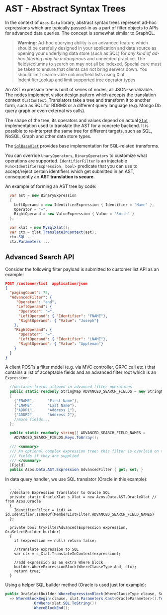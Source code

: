 ﻿# AST - Abstract Syntax Trees

In the context of `Azos.Data` library, abstract syntax trees represent ad-hoc expressions which are typically passed-in as a part of filter objects to APIs for advanced data queries. 
The concept is somewhat similar to GraphQL.

> **Warning:** Ad-hoc querying ability is an advanced feature which should be carefully designed in your application 
> and data source as opening your underlying data store (such as SQL) for *any kind of ad-hoc filtering may be a
> dangerous* and unneeded practice. The fields/columns to search on may not all be indexed. Special care must be taken to 
> ensure that clients can not bring servers down. You should limit search-able column/field lists using Xlat 
> IndentifierLookup and limit supported tree operator types

An AST expression tree is built of series of nodes, all JSON-serializable. The nodes implement visitor design pattern which 
accepts the translation context `XlatContext`. Translators take a tree and transform it to another
form, such as SQL for RDBMS or a different query language (e.g. Mongo Db query graph or even external ws calls).

The shape of the tree, its operators and values depend on actual [`Xlat`](xlat.cs) implementation used to translate
the AST for a concrete backend. It is possible to re-interpret the same tree for different targets, such as SQL, 
NoSQL, Graph and other data store types.

The [`SqlBaseXlat`](SqlBaseXlat.cs) provides base implementation for SQL-related transforms.

You can override `UnaryOperators`, `BinaryOperators` to customize what operations are supported.
`IdentifierFilter` is an injectable `Func<IdentifierExpression, bool>` predicate that you can use to accept/reject
certain identifiers which get submitted in an AST, consequently an **AST translation is secure**.

An example of forming an AST tree by code:
```csharp
  var ast = new BinaryExpression
  {
    LeftOperand = new IdentifierExpression { Identifier = "Name" },
    Operator = "=",
    RightOperand = new ValueExpression { Value = "Smith" }
  };

  var xlat = new MySqlXlat();
  var ctx = xlat.TranslateInContext(ast);
  ctx.SQL ...
  ctx.Parameters ...
```

## Advanced Search API

Consider the following filter payload is submitted to customer list API as an example:
```json
POST /customer/list  application/json
{
  "pagingCount": 75,
  "AdvancedFilter": {
     "Operator": "and",
     "LeftOperand": {
      "Operator": "=",
      "LeftOperand": { "Identifier": "FNAME"},
      "RightOperand": { "Value": "Joseph"}
    },
    "RightOperand": {
      "Operator": "=",
      "LeftOperand": { "Identifier": "LNAME"},
      "RightOperand": { "Value": "Appleman"}
    }
  }
}
```

A client POSTs a filter model (e.g. via MVC controller, GRPC call etc.) that contains a list of acceptable fields and an
advanced filter root which is an `Expression`:
```csharp
  //declares fields allowed in advanced filter operations
  public static readonly StringMap ADVANCED_SEARCH_FIELDS = new StringMap
  {
    {"FNAME",      "First Name"},
    {"LNAME",      "Last Name"},
    {"ADDR1",      "Address 1"},
    {"ADDR2",      "Address 2"},
    //more fields...
  };

  public static readonly string[] ADVANCED_SEARCH_FIELD_NAMES = 
    ADVANCED_SEARCH_FIELDS.Keys.ToArray();

  /// <summary>
  /// An optional complex expression tree; this filter is overlaid on top of other filter 
  /// fields if they are supplied
  /// </summary>
  [Field]
  public Azos.Data.AST.Expression AdvancedFilter { get; set; }
```

In data query handler, we use SQL translator (Oracle in this example):
```CSharp
  . . . 
  //declare Expression translator to Oracle SQL
  private static OracleXlat s_Xlat = new Azos.Data.AST.OracleXlat // from Azos.Oracle
  {
    IdentifierFilter = (id) => id.Identifier.IsOneOf(MemberListFilter.ADVANCED_SEARCH_FIELD_NAMES)
  };

  private bool tryFilterAdvanced(Expression expression, OraSelectBuilder builder)
  {
    if (expression == null) return false;

    //translate expression to SQL
    var ctx = s_Xlat.TranslateInContext(expression);

    //add expression as an extra Where block
    builder.WhereExpressionBlock(WhereClauseType.And, ctx);
    return true;
  }
```

Using a helper SQL builder method (Oracle is used just for example):
```csharp
public OraSelectBuilder WhereExpressionBlock(WhereClauseType clause, SqlXlatContext xlat)
  => WhereBlockBegin(clause, xlat.Parameters.Cast<OracleParameter>().ToArray())
            .OrWhere(xlat.SQL.ToString())
            .WhereBlockEnd();
```


